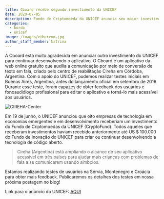 ```yaml
---
title: Cboard recebe segundo investimento da UNICEF
date: 2020-07-05
description: Fundo de Criptomoeda da UNICEF anuncia seu maior investimento de startups em economias emergentes e em desenvolvimento
categories:
  - bordo
  - unicef
image: /images/ethereum.jpg
author_staff_member: katrina
---
```

A Cboard está muito agradecida em anunciar outro investimento do UNICEF para continuar desenvolvendo o aplicativo. O Cboard é um aplicativo da web online gratuito que auxilia a comunicação por meio de conversão de texto em fala, criado pelo centro de reabilitação Cireha em Córdoba, Argentina. Com o apoio do UNICEF, pudemos realizar testes iniciais em Buenos Aires, Argentina, antes do lançamento oficial em setembro de 2018. Durante esse teste, foram capazes de obter feedback dos usuários e fonoaudiólogo profissional para editar o aplicativo e torná-lo mais acessível aos usuários.

![CIREHA-Center](/images/cireha12.jpg)

Em 19 de junho, o UNICEF anunciou que oito empresas de tecnologia em economias emergentes e em desenvolvimento receberiam um investimento do Fundo de Criptomoedas da UNICEF (CryptoFund). Todos aqueles que receberam investimentos haviam recebido anteriormente até US $ 100.000 do Fundo de Inovação do UNICEF para criar ou continuar desenvolvendo a tecnologia de código aberto.

> Cireha (Argentina) está ampliando o alcance de seu aplicativo acessível em três países para ajudar mais crianças com problemas de fala a se comunicarem usando símbolos.

Estamos realizando testes de usuários na Sérvia, Montenegro e Croácia para obter mais feedback. Publicaremos os detalhes dos testes em nossa próxima postagem no blog!

Link para o anúncio do UNICEF: [AQUI](https://www.unicef.org/press-releases/unicef-cryptocurrency-fund-announces-its-largest-investment-startups-developing-and)